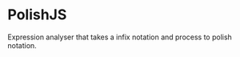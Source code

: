 PolishJS
========

Expression analyser that takes a infix notation and process to polish notation. 
